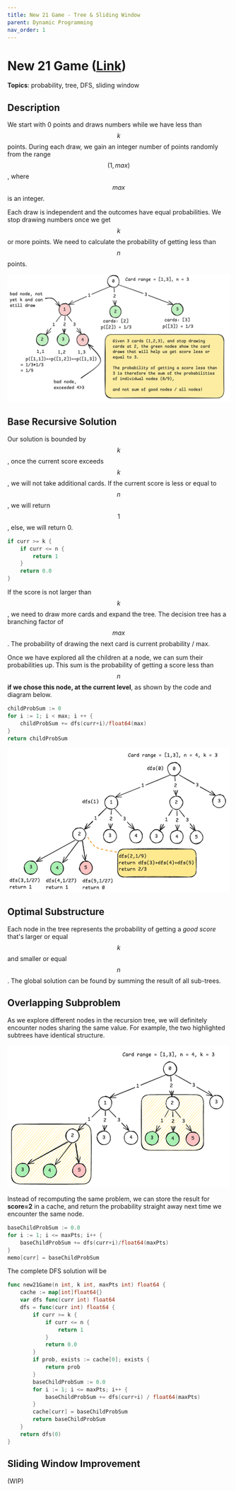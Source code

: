 ```yaml
---
title: New 21 Game - Tree & Sliding Window
parent: Dynamic Programming
nav_order: 1
---
```

# New 21 Game ([Link](https://leetcode.com/problems/new-21-game/))
**Topics**: probability, tree, DFS, sliding window
## Description
We start with 0 points and draws numbers while we have less than $$k$$ points. During each draw, we gain an integer number of points randomly from the range $$(1, max)$$, where $$max$$ is an integer.

Each draw is independent and the outcomes have equal probabilities. We stop drawing numbers once we get $$k$$ or more points. We need to calculate the probability of getting less than $$n$$ points.

![](./new_21_game_prob.png)
## Base Recursive Solution
Our solution is bounded by $$k$$, once the current score exceeds $$k$$, we will not take additional cards. If the current score is less or equal to $$n$$, we will return $$1$$, else, we will return 0.
```go
if curr >= k {
	if curr <= n {
		return 1
	}
	return 0.0
}
```

If the score is not larger than $$k$$, we need to draw more cards and expand the tree. The decision tree has a branching factor of $$max$$. The probability of drawing the next card is current probability / max.

Once we have explored all the children at a node, we can sum their probabilities up. This sum is the probability of getting a score less than $$n$$ **if we chose this node, at the current level**, as shown by the code and diagram below.

```go
childProbSum := 0
for i := 1; i < max; i ++ {
	childProbSum += dfs(curr+i)/float64(max)
}
return childProbSum
```

![](./new_21_game_base_case.png)

## Optimal Substructure
Each node in the tree represents the probability of getting a *good score* that's larger or equal $$k$$ and smaller or equal $$n$$. The global solution can be found by summing the result of all sub-trees.

## Overlapping Subproblem
As we explore different nodes in the recursion tree, we will definitely encounter nodes sharing the same value. For example, the two highlighted subtrees have identical structure.

![](new_21_game_overlap.png)

Instead of recomputing the same problem, we can store the result for **score=2** in a cache, and return the probability straight away next time we encounter the same node.

```go
baseChildProbSum := 0.0
for i := 1; i <= maxPts; i++ {
	baseChildProbSum += dfs(curr+i)/float64(maxPts)
}
memo[curr] = baseChildProbSum
```

The complete DFS solution will be
```go
func new21Game(n int, k int, maxPts int) float64 {
	cache := map[int]float64{}
	var dfs func(curr int) float64
	dfs = func(curr int) float64 {
		if curr >= k {
			if curr <= n {
				return 1
			}
			return 0.0
		}
		if prob, exists := cache[0]; exists {
			return prob
		}
		baseChildProbSum := 0.0
		for i := 1; i <= maxPts; i++ {
			baseChildProbSum += dfs(curr+i) / float64(maxPts)
		}
		cache[curr] = baseChildProbSum
		return baseChildProbSum
	}
	return dfs(0)
}
```

## Sliding Window Improvement
(WIP)